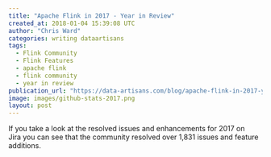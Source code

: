 ```yaml
---
title: "Apache Flink in 2017 - Year in Review"
created_at: 2018-01-04 15:39:08 UTC
author: "Chris Ward"
categories: writing dataartisans
tags:
  - Flink Community
  - Flink Features
  - apache flink
  - flink community
  - year in review
publication_url: "https://data-artisans.com/blog/apache-flink-in-2017-year-in-review"
image: images/github-stats-2017.png
layout: post
---
```

If you take a look at&nbsp;the resolved issues and enhancements for 2017 on Jira&nbsp;you can see that the community resolved over 1,831 issues and feature additions.

